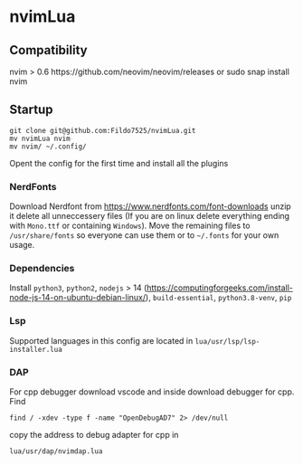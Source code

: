 # nvimLua

<h2>Compatibility</h2>
nvim > 0.6
https://github.com/neovim/neovim/releases
or
    sudo snap install nvim

<h2>Startup</h2>

    git clone git@github.com:Fildo7525/nvimLua.git
    mv nvimLua nvim
    mv nvim/ ~/.config/

Opent the config for the first time and install all the plugins

<h3>NerdFonts</h3>

Download Nerdfont from
https://www.nerdfonts.com/font-downloads
unzip it delete all unneccessery files (If you are on linux delete everything ending with ``` Mono.ttf ``` or containing ```Windows```).
Move the remaining files to ```/usr/share/fonts``` so everyone can use them or to ```~/.fonts``` for your own usage.

<h3>Dependencies</h3>

Install ```python3```, ```python2```, ```nodejs``` > 14 (https://computingforgeeks.com/install-node-js-14-on-ubuntu-debian-linux/),
```build-essential```, ```python3.8-venv```, ```pip```

<h3>Lsp</h3>

Supported languages in this config are located in ```lua/usr/lsp/lsp-installer.lua```

<h3>DAP</h3>

For cpp debugger download vscode and inside download debugger for cpp.
Find 

    find / -xdev -type f -name "OpenDebugAD7" 2> /dev/null

copy the address to debug adapter for cpp in

    lua/usr/dap/nvimdap.lua

